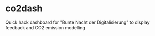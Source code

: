 # co2dash
Quick hack dashboard for "Bunte Nacht der Digitalisierung" to display feedback and CO2 emission modelling
